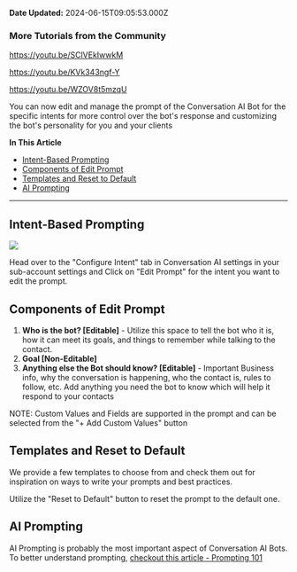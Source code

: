 **Date Updated:** 2024-06-15T09:05:53.000Z

### **More Tutorials from the Community**

<https://youtu.be/SClVEkIwwkM>

<https://youtu.be/KVk343ngf-Y>

<https://youtu.be/WZOV8t5mzqU>

  
You can now edit and manage the prompt of the Conversation AI Bot for the specific intents for more control over the bot's response and customizing the bot's personality for you and your clients

  
**In This Article**

* [Intent-Based Prompting](#Intent-Based-Prompting)
* [Components of Edit Prompt](#Components-of-Edit-Prompt)
* [Templates and Reset to Default](#Templates-and-Reset-to-Default)
* [AI Prompting](#AI-Prompting)

---

## **Intent-Based Prompting**

![](https://s3.amazonaws.com/cdn.freshdesk.com/data/helpdesk/attachments/production/155024333666/original/CgndGcoOhFNuGMDsHDqcD362RGbsTDLiVA.png?1712850936)

Head over to the "Configure Intent" tab in Conversation AI settings in your sub-account settings and Click on "Edit Prompt" for the intent you want to edit the prompt.

  
## **Components of Edit Prompt**

1. **Who is the bot? \[Editable\]** \- Utilize this space to tell the bot who it is, how it can meet its goals, and things to remember while talking to the contact.
2. **Goal \[Non-Editable\]**
3. **Anything else the Bot should know? \[Editable\]** \- Important Business info, why the conversation is happening, who the contact is, rules to follow, etc. Add anything you need the bot to know which will help it respond to your contacts

NOTE: Custom Values and Fields are supported in the prompt and can be selected from the "+ Add Custom Values" button
  
  
## **Templates and Reset to Default**

We provide a few templates to choose from and check them out for inspiration on ways to write your prompts and best practices. 

Utilize the "Reset to Default" button to reset the prompt to the default one.

  
## **AI Prompting**

AI Prompting is probably the most important aspect of Conversation AI Bots. To better understand prompting, [checkout this article - Prompting 101](https://help.gohighlevel.com/support/solutions/articles/155000002254-ai-prompting-101)

#   